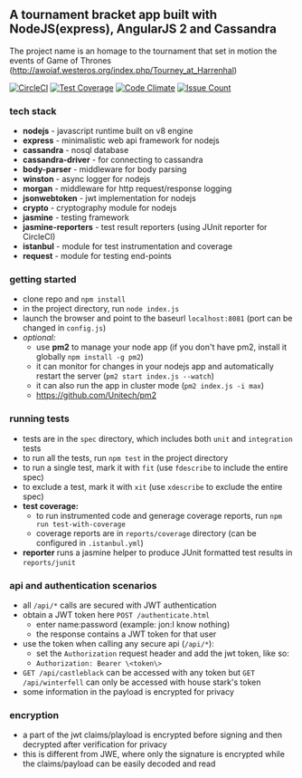 ## A tournament bracket app built with NodeJS(express), AngularJS 2 and Cassandra
The project name is an homage to the tournament that set in motion the events of Game of Thrones (http://awoiaf.westeros.org/index.php/Tourney_at_Harrenhal)

[![CircleCI](https://img.shields.io/circleci/project/pinbar/tourney-at-harrenhal/master.svg)](https://circleci.com/gh/pinbar/tourney-at-harrenhal) [![Test Coverage](https://codeclimate.com/github/pinbar/tourney-at-harrenhal/badges/coverage.svg)](https://codeclimate.com/github/pinbar/tourney-at-harrenhal/coverage) [![Code Climate](https://codeclimate.com/github/pinbar/tourney-at-harrenhal/badges/gpa.svg)](https://codeclimate.com/github/pinbar/tourney-at-harrenhal) [![Issue Count](https://codeclimate.com/github/pinbar/tourney-at-harrenhal/badges/issue_count.svg)](https://codeclimate.com/github/pinbar/tourney-at-harrenhal)

### tech stack
* **nodejs** - javascript runtime built on v8 engine
* **express** - minimalistic web api framework for nodejs
* **cassandra** - nosql database
* **cassandra-driver** - for connecting to cassandra
* **body-parser** - middleware for body parsing
* **winston** - async logger for nodejs
* **morgan** - middleware for http request/response logging
* **jsonwebtoken** - jwt implementation for nodejs
* **crypto** - cryptography module for nodejs
* **jasmine** - testing framework
* **jasmine-reporters** - test result reporters (using JUnit reporter for CircleCI)
* **istanbul** - module for test instrumentation and coverage
* **request** - module for testing end-points

### getting started
* clone repo and `npm install`
* in the project directory, run `node index.js`
* launch the browser and point to the baseurl `localhost:8081` (port can be changed in `config.js`)
* *optional:*
    * use **pm2** to manage your node app (if you don't have pm2, install it globally `npm install -g pm2`)
    * it can monitor for changes in your nodejs app and automatically restart the server (`pm2 start index.js --watch`)
    * it can also run the app in cluster mode (`pm2 index.js -i max`)
    * https://github.com/Unitech/pm2

### running tests
* tests are in the `spec` directory, which includes both `unit` and `integration` tests
* to run all the tests, run `npm test` in the project directory
* to run a single test, mark it with `fit` (use `fdescribe` to include the entire spec)
* to exclude a test, mark it with `xit` (use `xdescribe` to exclude the entire spec)
* **test coverage:** 
    * to run instrumented code and generage coverage reports, run `npm run test-with-coverage`
    * coverage reports are in `reports/coverage` directory (can be configured in `.istanbul.yml`)
* **reporter** runs a jasmine helper to produce JUnit formatted test results in `reports/junit`

### api and authentication scenarios
* all `/api/*` calls are secured with JWT authentication
* obtain a JWT token here `POST /authenticate.html`
    * enter name:password (example: jon:I know nothing)
    * the response contains a JWT token for that user
* use the token when calling any secure api (`/api/*`):
    * set the `Authorization` request header and add the jwt token, like so:
    * `Authorization: Bearer \<token\>`
* `GET /api/castleblack` can be accessed with any token but `GET /api/winterfell` can only be accessed with house stark's token
* some information in the payload is encrypted for privacy

### encryption
* a part of the jwt claims/playload is encrypted before signing and then decrypted after verification for privacy
* this is different from JWE, where only the signature is encrypted while the claims/payload can be easily decoded and read